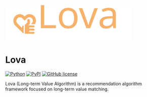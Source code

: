 <div align="central"><img src="https://github.com/yinsn/Lova/blob/develop/docs/images/lova.svg" width="400"/></div>

# Lova
[![Python](https://img.shields.io/badge/python3.6%7C3.7%7C3.8%7C3.9-red?logo=Python&logoColor=white)](https://www.python.org)
[![PyPI](https://img.shields.io/pypi/v/lova?color=green)](https://pypi.org/project/lova/)
[![GitHub license](https://img.shields.io/badge/license-MIT-blue.svg)](https://github.com/yinsn/lova)

Lova (Long-term Value Algorithm) is a recommendation algorithm framework focused on long-term value matching.
